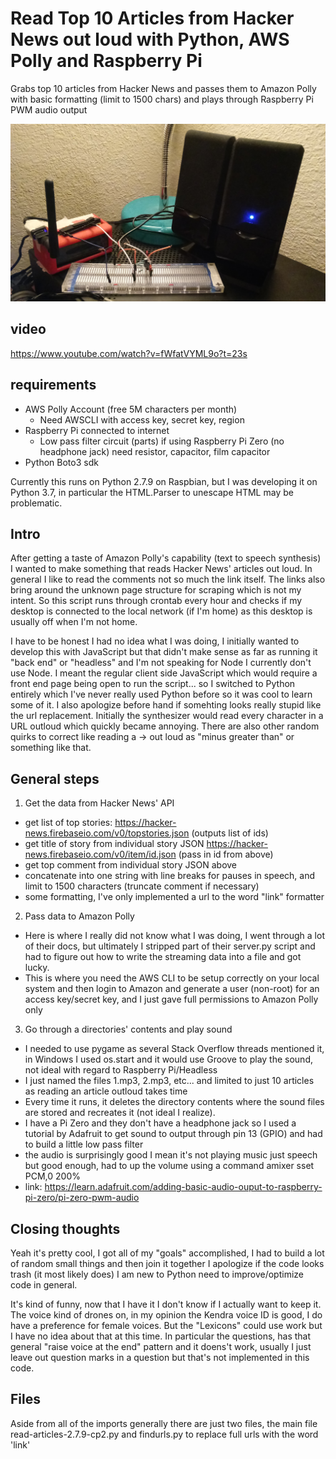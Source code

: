 # Read Top 10 Articles from Hacker News out loud with Python, AWS Polly and Raspberry Pi
Grabs top 10 articles from Hacker News and passes them to Amazon Polly with basic formatting (limit to 1500 chars) and plays through Raspberry Pi PWM audio output

![Raspberry Pi Zero with PWM Audio Output through GPIO pin 13, mono parallel wired](https://raw.githubusercontent.com/jdc-cunningham/python_aws_polly_hacker_news_article_reader/master/20170922_045714.jpg)

## video
https://www.youtube.com/watch?v=fWfatVYML9o?t=23s

## requirements
* AWS Polly Account (free 5M characters per month)
  * Need AWSCLI with access key, secret key, region
* Raspberry Pi connected to internet
  * Low pass filter circuit (parts) if using Raspberry Pi Zero (no headphone jack) need resistor, capacitor, film capacitor
* Python Boto3 sdk

Currently this runs on Python 2.7.9 on Raspbian, but I was developing it on Python 3.7, in particular the HTML.Parser to unescape HTML may be problematic.

## Intro
After getting a taste of Amazon Polly's capability (text to speech synthesis) I wanted to make something that reads Hacker News' articles out loud. In general I like to read the comments not so much the link itself. The links also bring around the unknown page structure for scraping which is not my intent. So this script runs through crontab every hour and checks if my desktop is connected to the local network (if I'm home) as this desktop is usually off when I'm not home.

I have to be honest I had no idea what I was doing, I initially wanted to develop this with JavaScript but that didn't make sense as far as running it "back end" or "headless" and I'm not speaking for Node I currently don't use Node. I meant the regular client side JavaScript which would require a front end page being open to run the script... so I switched to Python entirely which I've never really used Python before so it was cool to learn some of it. I also apologize before hand if somehting looks really stupid like the url replacement. Initially the synthesizer would read every character in a URL outloud which quickly became annoying. There are also other random quirks to correct like reading a -> out loud as "minus greater than" or something like that.

## General steps
1) Get the data from Hacker News' API
  * get list of top stories: https://hacker-news.firebaseio.com/v0/topstories.json (outputs list of ids)
  * get title of story from individual story JSON https://hacker-news.firebaseio.com/v0/item/id.json (pass in id from above)
  * get top comment from individual story JSON above
  * concatenate into one string with line breaks for pauses in speech, and limit to 1500 characters (truncate comment if necessary)
  * some formatting, I've only implemented a url to the word "link" formatter
2) Pass data to Amazon Polly
  * Here is where I really did not know what I was doing, I went through a lot of their docs, but ultimately I stripped part of their server.py script and had to figure out how to write the streaming data into a file and got lucky.
  * This is where you need the AWS CLI to be setup correctly on your local system and then login to Amazon and generate a user (non-root) for an access key/secret key, and I just gave full permissions to Amazon Polly only
3) Go through a directories' contents and play sound
  * I needed to use pygame as several Stack Overflow threads mentioned it, in Windows I used os.start and it would use Groove to play the sound, not ideal with regard to Raspberry Pi/Headless
  * I just named the files 1.mp3, 2.mp3, etc... and limited to just 10 articles as reading an article outloud takes time
  * Every time it runs, it deletes the directory contents where the sound files are stored and recreates it (not ideal I realize).
  * I have a Pi Zero and they don't have a headphone jack so I used a tutorial by Adafruit to get sound to output through pin 13 (GPIO) and had to build a little low pass filter
  * the audio is surprisingly good I mean it's not playing music just speech but good enough, had to up the volume using a command amixer sset PCM,0 200%
  * link: https://learn.adafruit.com/adding-basic-audio-ouput-to-raspberry-pi-zero/pi-zero-pwm-audio
  
## Closing thoughts

Yeah it's pretty cool, I got all of my "goals" accomplished, I had to build a lot of random small things and then join it together I apologize if the code looks trash (it most likely does) I am new to Python need to improve/optimize code in general.

It's kind of funny, now that I have it I don't know if I actually want to keep it. The voice kind of drones on, in my opinion the Kendra voice ID is good, I do have a preference for female voices. But the "Lexicons" could use work but I have no idea about that at this time. In particular the questions, has that general "raise voice at the end" pattern and it doens't work, usually I just leave out question marks in a question but that's not implemented in this code.

## Files
Aside from all of the imports generally there are just two files, the main file read-articles-2.7.9-cp2.py and findurls.py to replace full urls with the word 'link'

